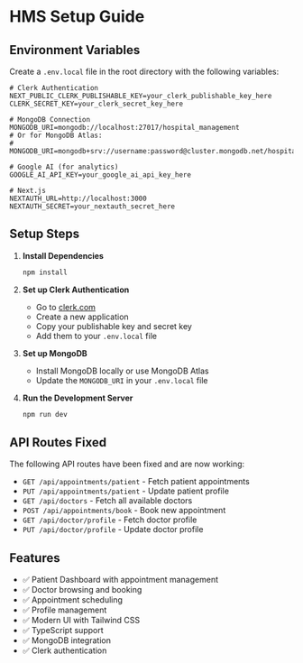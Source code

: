 # HMS Setup Guide

## Environment Variables

Create a `.env.local` file in the root directory with the following variables:

```env
# Clerk Authentication
NEXT_PUBLIC_CLERK_PUBLISHABLE_KEY=your_clerk_publishable_key_here
CLERK_SECRET_KEY=your_clerk_secret_key_here

# MongoDB Connection
MONGODB_URI=mongodb://localhost:27017/hospital_management
# Or for MongoDB Atlas:
# MONGODB_URI=mongodb+srv://username:password@cluster.mongodb.net/hospital_management

# Google AI (for analytics)
GOOGLE_AI_API_KEY=your_google_ai_api_key_here

# Next.js
NEXTAUTH_URL=http://localhost:3000
NEXTAUTH_SECRET=your_nextauth_secret_here
```

## Setup Steps

1. **Install Dependencies**
   ```bash
   npm install
   ```

2. **Set up Clerk Authentication**
   - Go to [clerk.com](https://clerk.com)
   - Create a new application
   - Copy your publishable key and secret key
   - Add them to your `.env.local` file

3. **Set up MongoDB**
   - Install MongoDB locally or use MongoDB Atlas
   - Update the `MONGODB_URI` in your `.env.local` file

4. **Run the Development Server**
   ```bash
   npm run dev
   ```

## API Routes Fixed

The following API routes have been fixed and are now working:

- `GET /api/appointments/patient` - Fetch patient appointments
- `PUT /api/appointments/patient` - Update patient profile
- `GET /api/doctors` - Fetch all available doctors
- `POST /api/appointments/book` - Book new appointment
- `GET /api/doctor/profile` - Fetch doctor profile
- `PUT /api/doctor/profile` - Update doctor profile

## Features

- ✅ Patient Dashboard with appointment management
- ✅ Doctor browsing and booking
- ✅ Appointment scheduling
- ✅ Profile management
- ✅ Modern UI with Tailwind CSS
- ✅ TypeScript support
- ✅ MongoDB integration
- ✅ Clerk authentication

